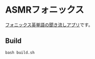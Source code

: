 # ASMRフォニックス

[フォニックス英単語の聞き流しアプリ](https://marmooo.github.io/asmr-phonics/)です。

## Build

```
bash build.sh
```
